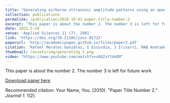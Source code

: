 ```yaml
---
title: "Generating airborne ultrasonic amplitude patterns using an open hardware phased array"
collection: publications
permalink: /publication/2010-10-01-paper-title-number-2
excerpt: 'This paper is about the number 2. The number 3 is left for future work.'
date: 2021-2-20
venue: 'Applied Sciences 11 (7), 2981'
link: 'https://doi.org/10.21105/joss.01722'
paperurl: 'http://academicpages.github.io/files/paper2.pdf'
citation: 'Rafael Morales González, I Ezcurdia, J Irisarri, MAB Andrade, A Marzo'
thumbnail: /assets/img/generating_t.png
video: "https://www.youtube.com/watch?v=vAEZvYlUnEM"
---
```

This paper is about the number 2. The number 3 is left for future work.

[Download paper here](http://academicpages.github.io/files/paper2.pdf)

Recommended citation: Your Name, You. (2010). "Paper Title Number 2." <i>Journal 1</i>. 1(2).